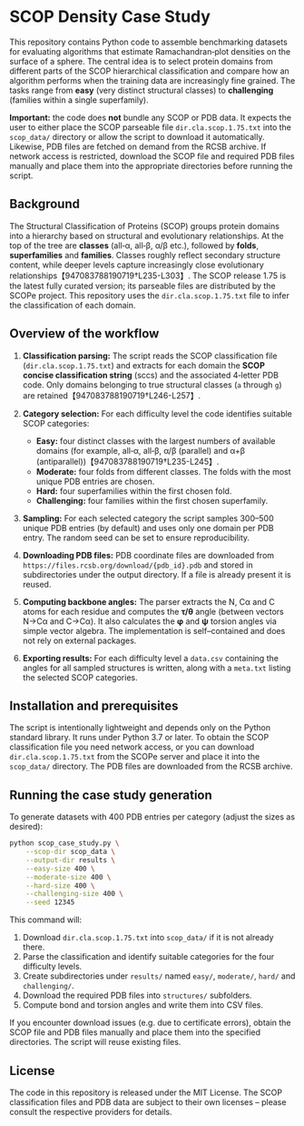 # SCOP Density Case Study

This repository contains Python code to assemble benchmarking datasets
for evaluating algorithms that estimate Ramachandran‐plot densities on
the surface of a sphere.  The central idea is to select protein domains
from different parts of the SCOP hierarchical classification and
compare how an algorithm performs when the training data are
increasingly fine grained.  The tasks range from **easy** (very distinct
structural classes) to **challenging** (families within a single
superfamily).

**Important:** the code does **not** bundle any SCOP or PDB data.  It
expects the user to either place the SCOP parseable file
`dir.cla.scop.1.75.txt` into the `scop_data/` directory or allow the
script to download it automatically.  Likewise, PDB files are fetched
on demand from the RCSB archive.  If network access is restricted,
download the SCOP file and required PDB files manually and place them
into the appropriate directories before running the script.

## Background

The Structural Classification of Proteins (SCOP) groups protein
domains into a hierarchy based on structural and evolutionary
relationships.  At the top of the tree are **classes** (all‐α,
all‐β, α/β etc.), followed by **folds**, **superfamilies** and
**families**.  Classes roughly reflect secondary structure content,
while deeper levels capture increasingly close evolutionary
relationships【947083788190719†L235-L303】.  The SCOP release 1.75 is the
latest fully curated version; its parseable files are distributed by
the SCOPe project.  This repository uses the `dir.cla.scop.1.75.txt`
file to infer the classification of each domain.

## Overview of the workflow

1. **Classification parsing:** The script reads the SCOP
   classification file (`dir.cla.scop.1.75.txt`) and extracts for each
   domain the **SCOP concise classification string** (sccs) and the
   associated 4‐letter PDB code.  Only domains belonging to true
   structural classes (`a` through `g`) are retained【947083788190719†L246-L257】.

2. **Category selection:** For each difficulty level the code
   identifies suitable SCOP categories:

   - **Easy:** four distinct classes with the largest numbers of
     available domains (for example, all‐α, all‐β, α/β (parallel) and
     α+β (antiparallel))【947083788190719†L235-L245】.
   - **Moderate:** four folds from different classes.  The folds with
     the most unique PDB entries are chosen.
   - **Hard:** four superfamilies within the first chosen fold.
   - **Challenging:** four families within the first chosen
     superfamily.

3. **Sampling:** For each selected category the script samples 300–500
   unique PDB entries (by default) and uses only one domain per PDB
   entry.  The random seed can be set to ensure reproducibility.

4. **Downloading PDB files:** PDB coordinate files are downloaded from
   `https://files.rcsb.org/download/{pdb_id}.pdb` and stored in
   subdirectories under the output directory.  If a file is already
   present it is reused.

5. **Computing backbone angles:** The parser extracts the N, Cα and C
   atoms for each residue and computes the **τ/θ** angle (between
   vectors N→Cα and C→Cα).  It also calculates the **φ** and **ψ**
   torsion angles via simple vector algebra.  The implementation is
   self–contained and does not rely on external packages.

6. **Exporting results:** For each difficulty level a `data.csv`
   containing the angles for all sampled structures is written, along
   with a `meta.txt` listing the selected SCOP categories.

## Installation and prerequisites

The script is intentionally lightweight and depends only on the Python
standard library.  It runs under Python 3.7 or later.  To obtain the
SCOP classification file you need network access, or you can download
`dir.cla.scop.1.75.txt` from the SCOPe server and place it into the
`scop_data/` directory.  The PDB files are downloaded from the RCSB
archive.

## Running the case study generation

To generate datasets with 400 PDB entries per category (adjust the
sizes as desired):

```bash
python scop_case_study.py \
    --scop-dir scop_data \
    --output-dir results \
    --easy-size 400 \
    --moderate-size 400 \
    --hard-size 400 \
    --challenging-size 400 \
    --seed 12345
```

This command will:

1. Download `dir.cla.scop.1.75.txt` into `scop_data/` if it is not already there.
2. Parse the classification and identify suitable categories for the four
   difficulty levels.
3. Create subdirectories under `results/` named `easy/`,
   `moderate/`, `hard/` and `challenging/`.
4. Download the required PDB files into `structures/` subfolders.
5. Compute bond and torsion angles and write them into CSV files.

If you encounter download issues (e.g. due to certificate errors),
obtain the SCOP file and PDB files manually and place them into the
specified directories.  The script will reuse existing files.

## License

The code in this repository is released under the MIT License.  The
SCOP classification files and PDB data are subject to their own
licenses – please consult the respective providers for details.
